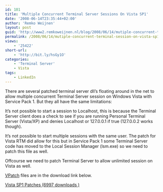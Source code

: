 ```yaml
---
id: 101
title: 'Multiple Concurrent Terminal Server Sessions On Vista SP1'
date: '2008-06-14T23:35:44+02:00'
author: 'Remko Weijnen'
layout: post
guid: 'http://www2.remkoweijnen.nl/blog/2008/06/14/mutiple-concurrent-terminal-session-on-vista-sp1/'
permalink: /2008/06/14/mutiple-concurrent-terminal-session-on-vista-sp1/
views:
    - '25422'
short-url:
    - 'http://bit.ly/hsGy1O'
categories:
    - 'Terminal Server'
    - Vista
tags:
    - LinkedIn
---
```


There are several patched terminal server dll’s floating around in the net to allow multiple concurrent Terminal Server session on Windows Vista with Service Pack 1. But they all have the same limitations:

It’s not possible to start a session to Localhost, this is because the Terminal Server client does a check to see if you are running Personal Terminal Server (Vista/XP) and denies Localhost or 127.0.0.1 if true (127.0.0.2 works though).

It’s not possible to start multiple sessions with the same user. The patch for Vista RTM did allow for this but in Service Pack 1 some Terminal Server code has moved to the Local Session Manager (lsm.exe) so we need to patch this file as well.

Offcourse we need to patch Terminal Server to allow unlimited session on Vista as well.

[VPatch](http://www.tibed.net/vpatch/) files are in the download link below.

[ Vista SP1 Patches (6997 downloads ) ](http://192.168.40.25:8081/download/vista-sp1-patches/?tmstv=1726048918 "Version 1")